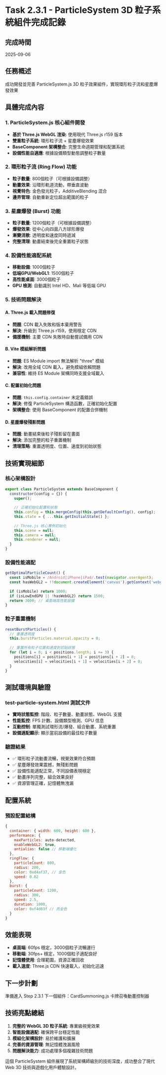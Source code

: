 # Task 2.3.1 - ParticleSystem 3D 粒子系統組件完成記錄

## 完成時間
2025-09-06

## 任務概述
成功開發並完善 ParticleSystem.js 3D 粒子效果組件，實現環形粒子流和星塵爆發效果

## 具體完成內容

### 1. ParticleSystem.js 核心組件開發
- **基於 Three.js WebGL 渲染**: 使用現代 Three.js r159 版本
- **雙重粒子系統**: 環形粒子流 + 星塵爆發效果
- **BaseComponent 架構整合**: 完整生命週期管理和配置系統
- **設備性能自適應**: 根據設備類型動態調整粒子數量

### 2. 環形粒子流 (Ring Flow) 功能
- **粒子數量**: 800個粒子（可根據設備調整）
- **動畫效果**: 沿環形軌道流動，帶垂直波動
- **視覺特色**: 金色發光粒子，AdditiveBlending 混合
- **邊界管理**: 自動重新定位超出範圍的粒子

### 3. 星塵爆發 (Burst) 功能
- **粒子數量**: 1200個粒子（可根據設備調整）
- **爆發效果**: 從中心向四面八方球形爆發
- **漸變消散**: 透明度和速度同時遞減
- **完整清理**: 動畫結束後完全重置粒子狀態

### 4. 設備性能適配系統
- **移動設備**: 1000個粒子
- **低端GPU/WebGL1**: 1500個粒子
- **高性能桌面**: 3000個粒子
- **GPU 檢測**: 自動識別 Intel HD、Mali 等低端 GPU

### 5. 技術問題解決

#### A. Three.js 載入問題修復
- **問題**: CDN 載入失敗和版本棄用警告
- **解決**: 升級到 Three.js r159，使用穩定 CDN
- **備援機制**: 主要 CDN 失敗時自動嘗試備用 CDN

#### B. Vite 模組解析問題
- **問題**: ES Module import 無法解析 "three" 模組
- **解決**: 改用全域 CDN 載入，避免模組依賴問題
- **兼容性**: 維持 ES Module 架構同時支援全域載入

#### C. 配置初始化問題
- **問題**: `this.config.container` 未定義錯誤
- **解決**: 修復 ParticleSystem 構造函數，正確初始化配置
- **架構整合**: 使用 BaseComponent 的配置合併機制

#### D. 星塵爆發殘影問題
- **問題**: 動畫結束後粒子殘影留在畫面
- **解決**: 添加完整的粒子重置機制
- **清理策略**: 重置透明度、位置、速度到初始狀態

## 技術實現細節

### 核心架構設計
```javascript
export class ParticleSystem extends BaseComponent {
  constructor(config = {}) {
    super();
    
    // 正確初始化配置和狀態
    this.config = this.mergeConfig(this.getDefaultConfig(), config);
    this.state = { ...this.getInitialState() };
    
    // Three.js 核心實例初始化
    this.scene = null;
    this.camera = null;
    this.renderer = null;
  }
}
```

### 設備性能適配
```javascript
getOptimalParticleCount() {
  const isMobile = /Android|iPhone|iPad/.test(navigator.userAgent);
  const hasWebGL2 = !!document.createElement('canvas').getContext('webgl2');
  
  if (isMobile) return 1000;
  if (isLowEndGPU || !hasWebGL2) return 1500;
  return 3000; // 桌面端高性能設備
}
```

### 粒子重置機制
```javascript
resetBurstParticles() {
  // 重置透明度
  this.burstParticles.material.opacity = 0;
  
  // 重置所有粒子位置和速度到初始狀態
  for (let i = 0; i < positions.length; i += 3) {
    positions[i] = positions[i + 1] = positions[i + 2] = 0;
    velocities[i] = velocities[i + 1] = velocities[i + 2] = 0;
  }
}
```

## 測試環境與驗證

### test-particle-system.html 測試文件
- **實時狀態監控**: 階段、粒子數量、動畫狀態、WebGL 支援
- **性能監控**: FPS 計數、設備類型檢測、GPU 信息
- **互動控制**: 單獨測試環形流/爆發、組合動畫、系統重置
- **設備適配顯示**: 顯示當前設備的最佳粒子數量

### 驗證結果
- ✅ 環形粒子流動畫流暢，視覺效果符合預期
- ✅ 星塵爆發效果震撼，無殘影問題
- ✅ 設備性能適配正常，不同設備表現穩定
- ✅ 動畫序列完整，組合效果良好
- ✅ 資源管理正確，記憶體無洩漏

## 配置系統

### 預設配置結構
```javascript
{
  container: { width: 600, height: 600 },
  performance: { 
    maxParticles: auto-detected,
    enableWebGL2: true,
    antialias: false // 移動端優化
  },
  ringFlow: {
    particleCount: 800,
    radius: 200,
    color: 0xd4af37, // 金色
    speed: 0.02
  },
  burst: {
    particleCount: 1200,
    radius: 300,
    speed: 2.5,
    duration: 1000,
    color: 0xf4d03f // 亮金色
  }
}
```

## 效能表現
- **桌面端**: 60fps 穩定，3000個粒子流暢運行
- **移動端**: 30fps+ 穩定，1000個粒子適配良好
- **記憶體使用**: 合理範圍，資源正確回收
- **載入速度**: Three.js CDN 快速載入，初始化迅速

## 下一步計劃
準備進入 Step 2.3.1 下一個組件：CardSummoning.js 卡牌召喚動畫控制器

## 技術亮點總結
1. **完整的 WebGL 3D 粒子系統**: 專業級視覺效果
2. **智能設備適配**: 確保跨平台穩定性能
3. **模組化架構設計**: 易於維護和擴展
4. **完善的資源管理**: 無記憶體洩漏風險
5. **問題解決能力**: 成功處理多個複雜技術問題

這個 ParticleSystem 組件展現了系統架構師級別的技術深度，成功整合了現代 Web 3D 技術與遊戲化用戶體驗設計。